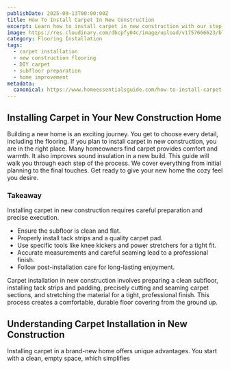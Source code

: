 ```yaml
---
publishDate: 2025-09-13T00:00:00Z
title: How To Install Carpet In New Construction
excerpt: Learn how to install carpet in new construction with our step-by-step guide. Master techniques for a flawless, lasting finish in your new build.
image: https://res.cloudinary.com/dbcpfy04c/image/upload/v1757666623/blog_image_1757666622_zayvwp.webp
category: Flooring Installation
tags:
  - carpet installation
  - new construction flooring
  - DIY carpet
  - subfloor preparation
  - home improvement
metadata:
  canonical: https://www.homeessentialsguide.com/how-to-install-carpet-in-new-construction
---
```


## Installing Carpet in Your New Construction Home

Building a new home is an exciting journey. You get to choose every detail, including the flooring. If you plan to install carpet in new construction, you are in the right place. Many homeowners find carpet provides comfort and warmth. It also improves sound insulation in a new build. This guide will walk you through each step of the process. We cover everything from initial planning to the final touches. Get ready to give your new home the cozy feel you desire.

### Takeaway

Installing carpet in new construction requires careful preparation and precise execution.
*   Ensure the subfloor is clean and flat.
*   Properly install tack strips and a quality carpet pad.
*   Use specific tools like knee kickers and power stretchers for a tight fit.
*   Accurate measurements and careful seaming lead to a professional finish.
*   Follow post-installation care for long-lasting enjoyment.

Carpet installation in new construction involves preparing a clean subfloor, installing tack strips and padding, precisely cutting and seaming carpet sections, and stretching the material for a tight, professional finish. This process creates a comfortable, durable floor covering from the ground up.

## Understanding Carpet Installation in New Construction

Installing carpet in a brand-new home offers unique advantages. You start with a clean, empty space, which simplifies